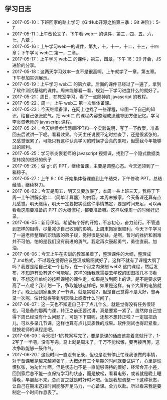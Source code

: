 ## 学习日志
- 2017-05-10：下班回家的路上学习《GitHub开源之旅第三季：Git 进阶》：5-7
- 2017-05-11：上午改论文了，下午看 web一 的课件，第三，四，五，六，七，八章；
- 2017-05-16：上午学习web一的课件，第九，十，十一，十二，十三，十四章；下午学习 web二 第一，二章。
- 2017-05-17：上午学习 web二 的课件，第三，四章。下午 16：20 开会，JS进阶的分享。
- 2017-05-18：这两天学习效率一直不是很高啊，上午就学了一章，第五章。下午参加实训展示。
- 2017-05-19：上午学习 web二 的第六章。后面的课件已经过了一遍了，拿到了软件测试基础的课件。周末能够看一看，规划一下学习进度什么的就好了。
- 2017-05-21：周日，在教室学习，看了一点廖神的 javascript 的教程。
- 2017-05-22：周一，上午 web二 第一次集体备课。
- 2017-05-23：今天继续备课，在网上也找了一些课程，牢固一下自己的知识，给自己张张底气。把 web二 的课程内容整理成思维导图方便记忆。学习李炎恢老师的 javascript 课程。
- 2017-05-24：今天继续参悟两章PPT和一个实验说明，写了一下教案，准备回去后试讲一下呢。看看效果。今天主任说要不定时抽查了，还是很紧张的，又感觉很累了，可能只有这种认真学习的时候才会真的累吧，但愿我今年能够过的顺利。
- 2017-05-25：学习李炎恢老师的 javascript 视频课，找到了一个隐式数据类型转换的很好的例子
- 2017-05-26：做 git 的 PPT，继续备课，主要是调整心态。今天还领到了一箱粽子。
- 2017-05-27：上午 9：00 开始集体备课直到上午结束，下午修改 PPT，总结经验，继续努力。
- 2017-06-02：今天是周五，明天又要放假了，本周一共上班三天，我将于下周一上午讲解实验二（简单计算器）的内容。本周末搬家。今天备课还算有点儿感觉。明天继续，明天一定要把实验这件事情搞定，要是时间充足，可以再看看这周要准备的 PPT 的大概流程，都要准备嘛。这样以便周一的时候好记录。
- 2017-06-05：新月伊始，希望有个好的开始，不忘初心，奋力前行。不管遇到怎样的阻碍，尽量减少自己收到的影响。上周末搬家很顺利。今天下午学习了一遍老师整理的职场版的弟子规，觉得很是受益，是啊，暂时的挫折和困难并不可怕，怕的是我们没有前进的勇气。我定再次鼓起勇气，勇往直前。加油。
- 2017-06-06：今天上午在实训的教室呆着了，整理课件的大纲，整理成了.md格式，不过现在觉得应该整理成脑图就好了，这样不就有了课程大纲了吗？我要是给自己定一个目标，在一个月之内录制 web2 这门课程，然后发布，不知道有没有这个可能呢。这样的话我就需要去学校的图图找几本书看看，不想这样单纯的按照课程的课件走。如果是放到网上的话，是不是要求更高了一点呢？我计划一下，争取能够这样吧，如果是这样，有个大屏的电脑就好了。晚上回到家里录了一节课，就是实验2，但是自己觉得不是太好，想再录一次呢，估计就得等到明天晚上或者什么时间了。
- 2017-06-07：这一天也不知道自己干了点儿什么，就是觉得没有任务很轻松，可是备的那两门课，转正之前还要试讲，真是要紧一紧了。虽然你自己觉得下周已经没有什么问题了，可是下下周呢，还想不想转正啦？一定加把劲儿，可以多录几节课，这样也算有点儿实质性的成果。软件测试也得赶紧看，就按老师的课程走吧。
- 2017-06-09：今天把1-1的教案写完了，要是录课的话应该拿着念就行了，1-2写了一半吧，没有写完。马上就是周末了，千万不能松懈，要再接再厉，这次争取能够一鼓作气。
- 2017-06-20：这段时间一直没有记录，但也是没有停止忙碌我该做的事情，对于备课我是越来越紧张了，大概还有三个星期的时间就要试讲了，心里是慌慌张张，匆匆忙忙啊。但是状态也不是一直能够保持的很好，经常会开小差，回到家后总不能一直保持学习的状态，而是放松，看看电影，或者就是晚上睡得晚，早晨起不来。总而言之就是时好时坏吧。但是我想调整一下这种状态，让自己在期末这段时间能够开足马力，一心备课。全力以赴。所以看来我是要制定一个时间作息表了。
